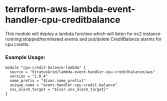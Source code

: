 # terraform-aws-lambda-event-handler-cpu-creditbalance
This module will deploy a lambda function which will listen for ec2 instance running/stopped/terminated events and put/delete CreditBalance alarms for cpu credits.

### Example Usage:
```
module "cpu-credit-balance-lambda" {
  source = "StratusGrid/lambda-event-handler-cpu-creditbalance/aws"
  version = "1.0.4"
  name_prefix = "${var.name_prefix}"
  unique_name = "event-handler-cpu-credit-balance"
  sns_alarm_target = "${var.sns_alarm_target}"
}
```
